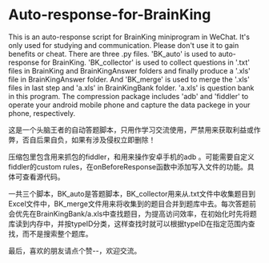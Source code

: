 # Auto-response-for-BrainKing
This is an auto-response script for BrainKing miniprogram in WeChat. It's only used for studying and communication. Please don't use it to gain benefits or cheat.
There are three .py files. 'BK_auto' is used to auto-response for BrainKing. 'BK_collector' is used to collect questions in '.txt' files in BrainKing and BrainKingAnswer folders and finally produce a '.xls' file in BrainKingAnswer folder. And 'BK_merge' is used to merge the '.xls' files in last step and 'a.xls' in BrainKingBank folder. 'a.xls' is question bank in this program.
The compression package includes 'adb' and 'fiddler' to operate your android mobile phone and capture the data packege in your phone, respectively.

这是一个头脑王者的自动答题脚本，只用作学习交流使用，严禁用来获取利益或作弊，否自后果自负，如果有涉及侵权立即删除！

压缩包里包含用来抓包的fiddler，和用来操作安卓手机的adb 。可能需要自定义fiddler的custom rules，在onBeforeResponse函数中添加写入文件的功能。具体可查看源代码。

一共三个脚本，BK_auto是答题脚本，BK_collector用来从.txt文件中收集题目到Excel文件中，BK_merge文件用来将收集到的题目合并到题库中去。每次答题前会优先在BrainKingBank/a.xls中查找题目，为提高访问效率，在初始化时先将题库读到内存中，并按typeID分类，这样查找时就可以根据typeID在指定范围内查找，而不是搜索整个题库。

最后，喜欢的朋友请点个赞--，欢迎交流。
